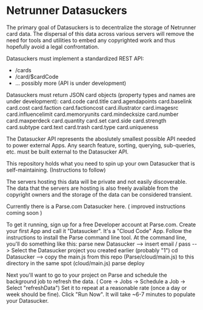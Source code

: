 Netrunner Datasuckers
=====================

The primary goal of Datasuckers is to decentralize the storage of Netrunner card data. The dispersal of this data across various servers will remove the need for tools and utilities to embed any copyrighted work and thus hopefully avoid a legal confrontation.

Datasuckers must implement a standardized REST API:
- /cards
- /card/$cardCode
- ... possibly more (API is under development)

Datasuckers must return JSON card objects (property types and names are under development):
card.code
card.title
card.agendapoints
card.baselink
card.cost
card.faction
card.factioncost
card.illustrator
card.imagesrc
card.influencelimit
card.memoryunits
card.mindecksize
card.number
card.maxperdeck
card.quantity
card.set
card.side
card.strength
card.subtype
card.text
card.trash
card.type
card.uniqueness


The Datasucker API represents the aboslutely smallest possible API needed to power external Apps.
Any search feature, sorting, querying, sub-queries, etc. must be built external to the Datasucker API.

This repository holds what you need to spin up your own Datasucker that is self-maintaining. (Instructions to follow)

The servers hosting this data will be private and not easily discoverable. The data that the servers are hosting is also freely available from the copyright owners and the storage of the data can be considered transient.


Currently there is a Parse.com Datasucker here.
( improved instructions coming soon )

To get it running, sign up for a free Developer account at Parse.com.
Create your first App and call it "Datasucker".
It's a "Cloud Code" App.
Follow the instructions to install the Parse command line tool.
At the command line, you'll do something like this:
parse new Datasucker
--> insert email / pass
--> Select the Datasucker project you created earlier (probably "1")
cd Datasucker
--> copy the main.js from this repo (Parse/cloud/main.js) to this directory in the same spot (cloud/main.js)
parse deploy

Next you'll want to go to your project on Parse and schedule the background job to refresh the data.
( Core -> Jobs -> Schedule a Job -> Select "refreshData")
Set it to repeat at a reasonable rate (once a day or week should be fine).
Click "Run Now". It will take ~6-7 minutes to populate your Datasucker.
